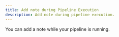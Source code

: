```yaml
---
title: Add note during Pipeline Execution
description: Add note during pipeline execution.
---
```


You can add a note while your pipeline is running. 
